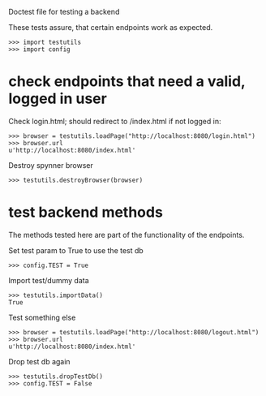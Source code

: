 Doctest file for testing a backend

These tests assure, that certain endpoints work as expected.

    >>> import testutils
    >>> import config


# check endpoints that need a valid, logged in user

Check login.html; should redirect to /index.html if not logged in:

    >>> browser = testutils.loadPage("http://localhost:8080/login.html")
    >>> browser.url
    u'http://localhost:8080/index.html'


Destroy spynner browser

    >>> testutils.destroyBrowser(browser)


# test backend methods

The methods tested here are part of the functionality of the endpoints.

Set test param to True to use the test db

    >>> config.TEST = True

Import test/dummy data

    >>> testutils.importData() 
    True

Test something else

    >>> browser = testutils.loadPage("http://localhost:8080/logout.html")
    >>> browser.url
    u'http://localhost:8080/index.html'

Drop test db again

    >>> testutils.dropTestDb()
    >>> config.TEST = False
